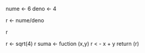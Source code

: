 
nume <- 6
deno <- 4


r <- nume/deno

r

r <- sqrt(4)
r
suma <- fuction (x,y)
r < - x + y
return (r)

